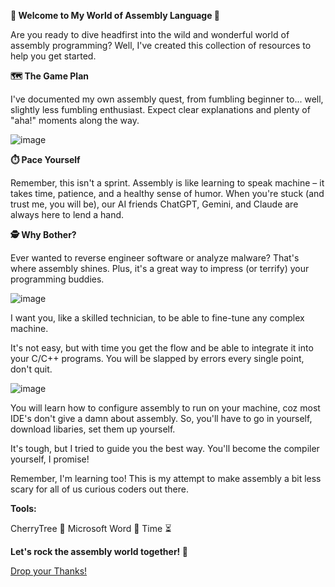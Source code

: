 **🔧 Welcome to My World of Assembly Language 🔧**

Are you ready to dive headfirst into the wild and wonderful world of assembly programming? Well, I've created this collection of resources to help you get started. 

**🗺️ The Game Plan**

I've documented my own assembly quest, from fumbling beginner to... well, slightly less fumbling enthusiast. Expect clear explanations and plenty of "aha!" moments along the way.

![image](https://github.com/user-attachments/assets/e6802fbb-3c32-473b-ac7c-57262e88992a)

**⏱️ Pace Yourself**

Remember, this isn't a sprint. Assembly is like learning to speak machine – it takes time, patience, and a healthy sense of humor. When you're stuck (and trust me, you will be), our AI friends ChatGPT, Gemini, and Claude are always here to lend a hand.

**🕵️ Why Bother?**

Ever wanted to reverse engineer software or analyze malware? That's where assembly shines. Plus, it's a great way to impress (or terrify) your programming buddies.

![image](https://github.com/user-attachments/assets/6a1c2faf-794d-43fd-b559-db449c3120ac)

I want you, like a skilled technician, to be able to fine-tune any complex machine. 

It's not easy, but with time you get the flow and be able to integrate it into your C/C++ programs. You will be slapped by errors every single point, don't quit. 

![image](https://github.com/user-attachments/assets/d43a9e8f-bf9a-42f6-9835-554598171d87)

You will learn how to configure assembly to run on your machine, coz most IDE's don't give a damn about assembly. So, you'll have to go in yourself, download libaries, set them up yourself. 

It's tough, but I tried to guide you the best way. You'll become the compiler yourself, I promise!

Remember, I'm learning too! This is my attempt to make assembly a bit less scary for all of us curious coders out there.

**Tools:**

CherryTree 🍒
Microsoft Word 📝
Time ⏳

**Let's rock the assembly world together! 🚀**

[Drop your Thanks!](https://www.paypal.com/donate/?hosted_button_id=ZKCJNMVY5Y9S6)
